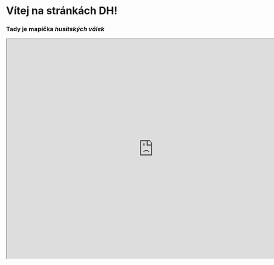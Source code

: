 # Vítej na stránkách DH!
### Tady je mapička *husitských válek*
<iframe src="https://uploads.knightlab.com/storymapjs/ed36603274e675c1e90073084bff8be3/husitske-valky/index.html" width=800 height=600></iframe>
